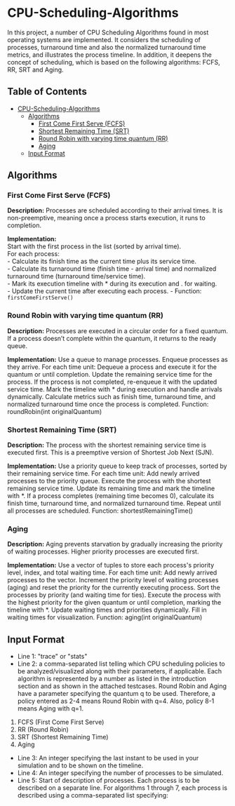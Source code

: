 # CPU-Scheduling-Algorithms
In this project, a number of CPU Scheduling Algorithms found in most operating systems are implemented. It considers the scheduling of processes, turnaround time and also the normalized turnaround time metrics, and illustrates the process timeline. In addition, it deepens the concept of scheduling, which is based on the following algorithms: FCFS, RR, SRT and Aging.

## Table of Contents
- [CPU-Scheduling-Algorithms](#cpu-scheduling-algorithms)
  - [Algorithms](#algorithms)
    - [First Come First Serve (FCFS)](#first-come-first-serve-fcfs)
    - [Shortest Remaining Time (SRT)](#shortest-remaining-time-srt)
    - [Round Robin with varying time quantum (RR)](#round-robin-with-varying-time-quantum-rr)
    - [Aging](#aging)
  - [Input Format](#input-format)

## Algorithms

### First Come First Serve (FCFS)
 <strong>Description:</strong> Processes are scheduled according to their arrival times. It is non-preemptive, meaning once a process starts execution, it runs to completion.

<strong>Implementation:</strong><br>
            Start with the first process in the list (sorted by arrival time).<br>
            For each process:<br>
            - Calculate its finish time as the current time plus its service time.<br>
            - Calculate its turnaround time (finish time - arrival time) and normalized turnaround time (turnaround time/service time).<br>
            - Mark its execution timeline with * during its execution and . for waiting.<br>
            - Update the current time after executing each process.
            - Function: <code>firstComeFirstServe()</code>

### Round Robin with varying time quantum (RR)
<b>Description:</b> Processes are executed in a circular order for a fixed quantum. If a process doesn’t complete within the quantum, it returns to the ready queue.

<b>Implementation:</b>
Use a queue to manage processes. Enqueue processes as they arrive.
For each time unit:
Dequeue a process and execute it for the quantum or until completion.
Update the remaining service time for the process.
If the process is not completed, re-enqueue it with the updated service time.
Mark the timeline with * during execution and handle arrivals dynamically.
Calculate metrics such as finish time, turnaround time, and normalized turnaround time once the process is completed.
Function: roundRobin(int originalQuantum)
  
### Shortest Remaining Time (SRT)
<b>Description:</b> The process with the shortest remaining service time is executed first. This is a preemptive version of Shortest Job Next (SJN).

<b>Implementation:</b>
Use a priority queue to keep track of processes, sorted by their remaining service time.
For each time unit:
Add newly arrived processes to the priority queue.
Execute the process with the shortest remaining service time.
Update its remaining time and mark the timeline with *.
If a process completes (remaining time becomes 0), calculate its finish time, turnaround time, and normalized turnaround time.
Repeat until all processes are scheduled.
Function: shortestRemainingTime()

### Aging

<b>Description:</b> Aging prevents starvation by gradually increasing the priority of waiting processes. Higher priority processes are executed first.

<b>Implementation:</b>
Use a vector of tuples to store each process's priority level, index, and total waiting time.
For each time unit:
Add newly arrived processes to the vector.
Increment the priority level of waiting processes (aging) and reset the priority for the currently executing process.
Sort the processes by priority (and waiting time for ties).
Execute the process with the highest priority for the given quantum or until completion, marking the timeline with *.
Update waiting times and priorities dynamically.
Fill in waiting times for visualization.
Function: aging(int originalQuantum)

## Input Format
- Line 1: "trace" or "stats"
- Line 2: a comma-separated list telling which CPU scheduling policies to be analyzed/visualized along with
their parameters, if applicable. Each algorithm is represented by a number as listed in the
introduction section and as shown in the attached testcases.
Round Robin and Aging have a parameter specifying the quantum q to be used. Therefore, a policy
entered as 2-4 means Round Robin with q=4. Also, policy 8-1 means Aging with q=1.
 1. FCFS (First Come First Serve)
 2. RR (Round Robin)
 3. SRT (Shortest Remaining Time)
 4. Aging
- Line 3: An integer specifying the last instant to be used in your simulation and to be shown on the timeline.
- Line 4: An integer specifying the number of processes to be simulated.
- Line 5: Start of description of processes. Each process is to be described on a separate line. For algorithms 1 through 7, each process is described using a comma-separated list specifying:
